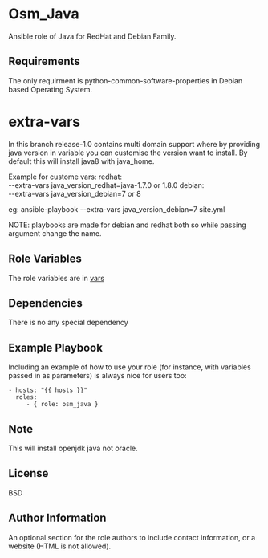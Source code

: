 Osm_Java
=========

Ansible role of Java for RedHat and Debian Family.

Requirements
------------
The only requirment is python-common-software-properties in Debian based Operating System.

extra-vars
==========

In this branch release-1.0 contains multi domain support where by providing java version in variable you can customise the version want to install. By default this will install java8 with java_home. 

Example for custome vars:
redhat:   
--extra-vars java_version_redhat=java-1.7.0 or 1.8.0
debian:  
--extra-vars java_version_debian=7 or 8

eg: ansible-playbook --extra-vars java_version_debian=7 site.yml

NOTE: playbooks are made for debian and redhat both so while passing argument change the name.


Role Variables
--------------
The role variables are in [vars](https://github.com/opstree-ansible/osm_java/blob/release-2.0/vars/main.yml)

Dependencies
------------

There is no any special dependency

Example Playbook
----------------

Including an example of how to use your role (for instance, with variables passed in as parameters) is always nice for users too:

    - hosts: "{{ hosts }}"
      roles:
         - { role: osm_java }

Note
--------

This will install openjdk java not oracle.

License
-------

BSD

Author Information
------------------

An optional section for the role authors to include contact information, or a website (HTML is not allowed).
